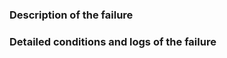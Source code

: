 <!--
Please, read carefully the support guidelines linked at the top of this page.

In particular, use this issue tracking system only for robot maintenance by always indicating the name of your robot: either using labels if you're already a contributor, as per standard, or by specifying it while detailing the issue.

Fill in the following two sections
-->

### Description of the failure


### Detailed conditions and logs of the failure

